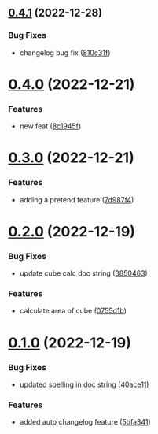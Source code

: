 ## [0.4.1](https://github.com/joshlynchONS/pytest_demo/compare/v0.4.0...v0.4.1) (2022-12-28)


### Bug Fixes

* changelog bug fix ([810c31f](https://github.com/joshlynchONS/pytest_demo/commit/810c31f817251a08983f27ca24e80e293eb07292))



# [0.4.0](https://github.com/joshlynchONS/pytest_demo/compare/v0.3.0...v0.4.0) (2022-12-21)


### Features

* new feat ([8c1945f](https://github.com/joshlynchONS/pytest_demo/commit/8c1945fdeabc1671c4bd3c3d5190ea55c5f3d2f1))



# [0.3.0](https://github.com/joshlynchONS/pytest_demo/compare/v0.2.0...v0.3.0) (2022-12-21)


### Features

* adding a pretend feature ([7d987f4](https://github.com/joshlynchONS/pytest_demo/commit/7d987f4ff027dd8c3ef868649d4cf607c77a85cc))



# [0.2.0](https://github.com/joshlynchONS/pytest_demo/compare/v0.1.0...v0.2.0) (2022-12-19)


### Bug Fixes

* update cube calc doc string ([3850463](https://github.com/joshlynchONS/pytest_demo/commit/38504637b9e510e16391dc2dbeb4fce094a1dcc8))


### Features

* calculate area of cube ([0755d1b](https://github.com/joshlynchONS/pytest_demo/commit/0755d1bf0a9501222cc376d1d653edfdee34cd93))



# [0.1.0](https://github.com/joshlynchONS/pytest_demo/compare/5bfa34149e8d93ef0d8fa46c004c95ae77885276...v0.1.0) (2022-12-19)


### Bug Fixes

* updated spelling in doc string ([40ace11](https://github.com/joshlynchONS/pytest_demo/commit/40ace11751b0e6b9275d2bc552e0766c3d8cda9a))


### Features

* added auto changelog feature ([5bfa341](https://github.com/joshlynchONS/pytest_demo/commit/5bfa34149e8d93ef0d8fa46c004c95ae77885276))




